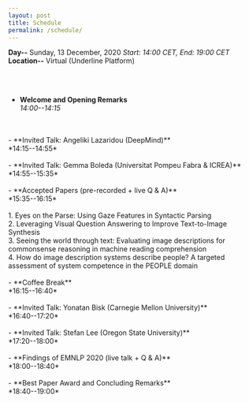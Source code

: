 ```yaml
---
layout: post
title: Schedule
permalink: /schedule/
---
```


**Day--**  Sunday, 13 December, 2020 *Start: 14:00 CET,  End: 19:00 CET*
<br>
**Location--** Virtual (Underline Platform)

<br>
<br>

- **Welcome and Opening Remarks**<br>*14:00--14:15*
<br>
<br>
- **Invited Talk: Angeliki Lazaridou (DeepMind)**<br>*14:15--14:55*
<br>
<br>
- **Invited Talk: Gemma Boleda (Universitat Pompeu Fabra & ICREA)**<br>*14:55--15:35*
<br>
<br>
- **Accepted Papers (pre-recorded + live Q & A)**<br>*15:35--16:15*
<br>
<br>
1. Eyes on the Parse: Using Gaze Features in Syntactic Parsing
<br>
2. Leveraging Visual Question Answering to Improve Text-to-Image Synthesis
<br>
3. Seeing the world through text: Evaluating image descriptions for commonsense reasoning in machine reading comprehension
<br>
4. How do image description systems describe people? A targeted assessment of system competence in the PEOPLE domain
<br>
<br>
- **Coffee Break**<br>*16:15--16:40*
<br>
<br>
- **Invited Talk: Yonatan Bisk (Carnegie Mellon University)**<br>*16:40--17:20*
<br>
<br>
- **Invited Talk: Stefan Lee (Oregon State University)**<br>*17:20--18:00*
<br>
<br>
- **Findings of EMNLP 2020 (live talk + Q & A)**<br>*18:00--18:40*
<br>
<br>
- **Best Paper Award and Concluding Remarks**<br>*18:40--19:00*

